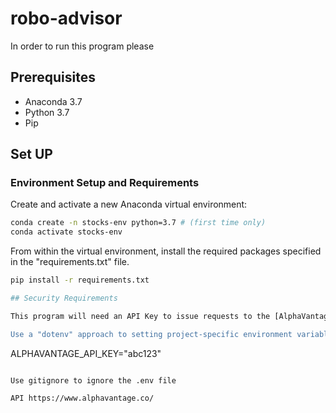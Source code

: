 # robo-advisor

In order to run this program please 


## Prerequisites

  + Anaconda 3.7
  + Python 3.7
  + Pip

## Set UP
### Environment Setup and Requirements 

Create and activate a new Anaconda virtual environment:

```sh
conda create -n stocks-env python=3.7 # (first time only)
conda activate stocks-env
```
From within the virtual environment, install the required packages specified in the "requirements.txt" file.

```sh
pip install -r requirements.txt

## Security Requirements

This program will need an API Key to issue requests to the [AlphaVantage API](https://www.alphavantage.co). But the program's source code should absolutely not include the secret API Key value. Instead, you should set an environment variable called `ALPHAVANTAGE_API_KEY`, and your program should read the API Key from this environment variable at run-time.

Use a "dotenv" approach to setting project-specific environment variables by using a file called ".env" in conjunction with [the `dotenv` package](/notes/python/packages/dotenv.md). Example ".env" contents:

```
ALPHAVANTAGE_API_KEY="abc123"
```

Use gitignore to ignore the .env file 

API https://www.alphavantage.co/



